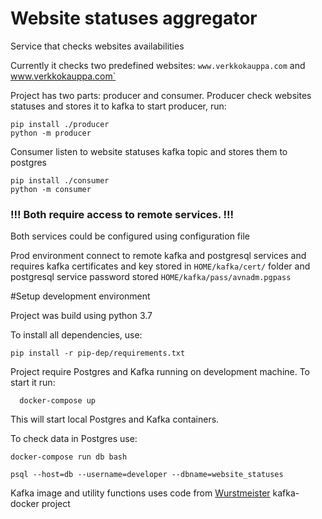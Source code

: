 # Website statuses aggregator


Service that checks websites availabilities

Currently it checks two predefined websites: `www.verkkokauppa.com` and www.verkkokauppa.com`

Project has two parts: producer and consumer.
Producer check websites statuses and stores it to kafka
to start producer, run:


```
pip install ./producer
python -m producer
```

Consumer listen to website statuses kafka topic and stores them to postgres
```
pip install ./consumer
python -m consumer
```

### !!! Both require access to remote services. !!! ###

Both services could be configured using configuration file

Prod environment connect to remote kafka and postgresql services 
 and requires kafka certificates and key stored in `HOME/kafka/cert/` folder and
 postgresql service password stored `HOME/kafka/pass/avnadm.pgpass`


#Setup development environment

Project was build using python 3.7

To install all dependencies, use:

```
pip install -r pip-dep/requirements.txt
```

Project require Postgres and Kafka running on development machine.
To start it run:

```
  docker-compose up
 ```

This will start local Postgres and Kafka containers.

To check data in Postgres use:

```
docker-compose run db bash

psql --host=db --username=developer --dbname=website_statuses
```

Kafka image and utility functions uses code from 
[Wurstmeister](https://github.com/wurstmeister/kafka-docker) kafka-docker project
